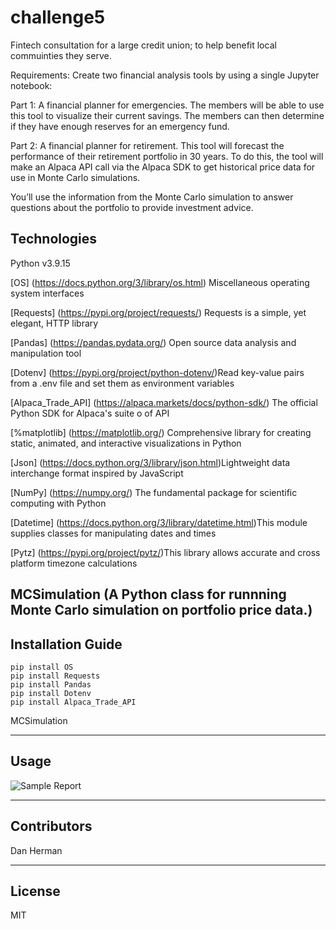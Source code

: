 # challenge5
Fintech consultation for a large credit union; to help benefit local commuinties they serve.

Requirements: Create two financial analysis tools by using a single Jupyter notebook:

Part 1: A financial planner for emergencies. The members will be able to use this tool to visualize their current savings. The members can then determine if they have enough reserves for an emergency fund.

Part 2: A financial planner for retirement. This tool will forecast the performance of their retirement portfolio in 30 years. To do this, the tool will make an Alpaca API call via the Alpaca SDK to get historical price data for use in Monte Carlo simulations.

You’ll use the information from the Monte Carlo simulation to answer questions about the portfolio to provide investment advice.


## Technologies

Python v3.9.15

[OS] (https://docs.python.org/3/library/os.html) Miscellaneous operating system interfaces

[Requests] (https://pypi.org/project/requests/) Requests is a simple, yet elegant, HTTP library

[Pandas] (https://pandas.pydata.org/) Open source data analysis and manipulation tool

[Dotenv] (https://pypi.org/project/python-dotenv/)Read key-value pairs from a .env file and set them as environment variables

[Alpaca_Trade_API] (https://alpaca.markets/docs/python-sdk/) The official Python SDK for Alpaca's suite o of API

[%matplotlib] (https://matplotlib.org/) Comprehensive library for creating static, animated, and interactive visualizations in Python

[Json] (https://docs.python.org/3/library/json.html)Lightweight data interchange format inspired by JavaScript

[NumPy] (https://numpy.org/) The fundamental package for scientific computing with Python

[Datetime] (https://docs.python.org/3/library/datetime.html)This module supplies classes for manipulating dates and times

[Pytz] (https://pypi.org/project/pytz/)This library allows accurate and cross platform timezone calculations

MCSimulation (A Python class for runnning Monte Carlo simulation on portfolio price data.)
---

## Installation Guide
```
pip install OS
pip install Requests
pip install Pandas
pip install Dotenv
pip install Alpaca_Trade_API
```
MCSimulation 

---

## Usage

![Sample Report](images/sample.png)



---

## Contributors

Dan Herman

---

## License

MIT
